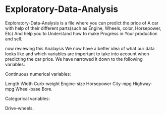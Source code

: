 # Exploratory-Data-Analysis

Exploratory-Data-Analysis is a file where you can predict the price of A car with help of their different parts(such as Engine, Wheels, color, Horsepower, Etc) And help you to Understand how to make Progress in Your production and sell.

now reviewing this Analaysis We now have a better idea of what our data looks like and which variables are important to take into account when predicting the car price. We have narrowed it down to the following variables:

Continuous numerical variables:

Length
Width
Curb-weight
Engine-size
Horsepower
City-mpg
Highway-mpg
Wheel-base
Bore.

Categorical variables:

Drive-wheels.
